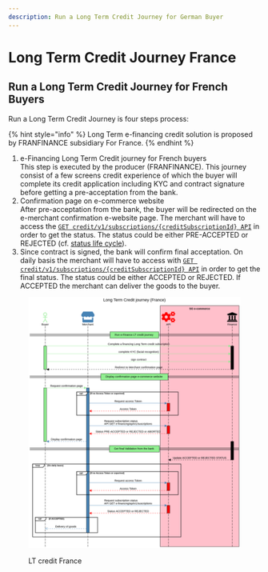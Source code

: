 ```yaml
---
description: Run a Long Term Credit Journey for German Buyer
---
```


# Long Term Credit Journey France

## Run a Long Term Credit Journey for French Buyers

Run a Long Term Credit Journey is four steps process:

{% hint style="info" %}
Long Term e-financing credit solution is proposed by FRANFINANCE subsidiary For France.
{% endhint %}

1. e-Financing Long Term Credit journey for French buyers \
   This step is executed by the producer (FRANFINANCE). This journey consist of a few screens credit experience of which the buyer will complete its credit application including KYC and contract signature before getting a pre-acceptation from the bank.&#x20;
2. Confirmation page on e-commerce website\
   After pre-acceptation from the bank, the buyer will be redirected on the e-merchant confirmation e-website page. The merchant will have to access the [`GET credit/v1/subscriptions/{creditSubscriptionId} API`](../../api-reference/e-financing-api/) in order to get the status. The status could be either PRE-ACCEPTED or REJECTED (cf.  [status life cycle](e-financing-status-life-cycle.md)).&#x20;
3. Since contract is signed, the bank will confirm final acceptation. On daily basis the merchant will have to access with [`GET credit/v1/subscriptions/{creditSubscriptionId} API`](../../api-reference/e-financing-api/) in order to get the final status. The status could be either ACCEPTED or REJECTED. If ACCEPTED the merchant can deliver the goods to the buyer.

<figure><img src="../../.gitbook/assets/Long Term Credit journey (France).png" alt=""><figcaption><p>LT credit France</p></figcaption></figure>
